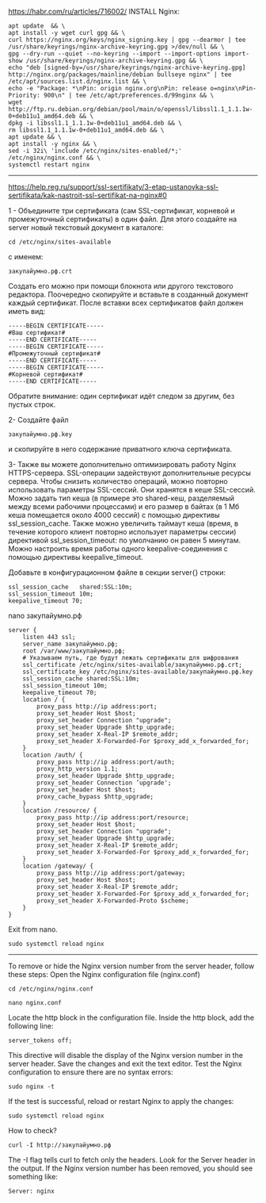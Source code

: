 https://habr.com/ru/articles/716002/
INSTALL Nginx:

    apt update  && \
    apt install -y wget curl gpg && \
    curl https://nginx.org/keys/nginx_signing.key | gpg --dearmor | tee /usr/share/keyrings/nginx-archive-keyring.gpg >/dev/null && \
    gpg --dry-run --quiet --no-keyring --import --import-options import-show /usr/share/keyrings/nginx-archive-keyring.gpg && \
    echo "deb [signed-by=/usr/share/keyrings/nginx-archive-keyring.gpg] http://nginx.org/packages/mainline/debian bullseye nginx" | tee /etc/apt/sources.list.d/nginx.list && \
    echo -e "Package: *\nPin: origin nginx.org\nPin: release o=nginx\nPin-Priority: 900\n" | tee /etc/apt/preferences.d/99nginx && \
    wget http://ftp.ru.debian.org/debian/pool/main/o/openssl/libssl1.1_1.1.1w-0+deb11u1_amd64.deb && \
    dpkg -i libssl1.1_1.1.1w-0+deb11u1_amd64.deb && \
    rm libssl1.1_1.1.1w-0+deb11u1_amd64.deb && \
    apt update && \
    apt install -y nginx && \
    sed -i 32i\ 'include /etc/nginx/sites-enabled/*;' /etc/nginx/nginx.conf && \
    systemctl restart nginx


********************************************

https://help.reg.ru/support/ssl-sertifikaty/3-etap-ustanovka-ssl-sertifikata/kak-nastroit-ssl-sertifikat-na-nginx#0

1 - Объедините три сертификата 
(сам SSL-сертификат, корневой и промежуточный сертификаты) в один файл. 
Для этого создайте на server новый текстовый документ в каталоге:

    cd /etc/nginx/sites-available
с именем:

    закупайумно.рф.crt
Создать его можно при помощи блокнота или другого текстового редактора. 
Поочередно скопируйте и вставьте в созданный документ каждый сертификат. 
После вставки всех сертификатов файл должен иметь вид:

    -----BEGIN CERTIFICATE-----
    #Ваш сертификат#
    -----END CERTIFICATE-----
    -----BEGIN CERTIFICATE-----
    #Промежуточный сертификат#
    -----END CERTIFICATE-----
    -----BEGIN CERTIFICATE-----
    #Корневой сертификат#
    -----END CERTIFICATE-----

Обратите внимание: один сертификат идёт следом за другим, без пустых строк.

2- Создайте файл 

    закупайумно.рф.key 
и скопируйте в него содержание приватного ключа сертификата.

3- Также вы можете дополнительно оптимизировать работу Nginx HTTPS-сервера. 
SSL-операции задействуют дополнительные ресурсы сервера. 
Чтобы снизить количество операций, можно повторно использовать параметры SSL-сессий. 
Они хранятся в кеше SSL-сессий. Можно задать тип кеша 
(в примере это shared-кеш, разделяемый между всеми рабочими процессами) 
и его размер в байтах (в 1 Мб кеша помещается около 4000 сессий) 
с помощью директивы ssl_session_cache. 
Также можно увеличить таймаут кеша 
(время, в течение которого клиент повторно использует параметры сессии) 
директивой ssl_session_timeout: по умолчанию он равен 5 минутам. 
Можно настроить время работы одного keepalive-соединения с
помощью директивы keepalive_timeout.

Добавьте в конфигурационном файле в секции server{} строки:

    ssl_session_cache   shared:SSL:10m;
    ssl_session_timeout 10m;
    keepalive_timeout 70;


nano закупайумно.рф

    server {
        listen 443 ssl;
        server_name закупайумно.рф;
        root /var/www/закупайумно.рф;
        # Указываем путь, где будут лежать сертификаты для шифрования
        ssl_certificate /etc/nginx/sites-available/закупайумно.рф.crt;
        ssl_certificate_key /etc/nginx/sites-available/закупайумно.рф.key
        ssl_session_cache shared:SSL:10m;
        ssl_session_timeout 10m;
        keepalive_timeout 70;
        location / {
            proxy_pass http://ip address:port;
            proxy_set_header Host $host;
            proxy_set_header Connection "upgrade";
            proxy_set_header Upgrade $http_upgrade;
            proxy_set_header X-Real-IP $remote_addr;
            proxy_set_header X-Forwarded-For $proxy_add_x_forwarded_for;
        }
        location /auth/ {
            proxy_pass http://ip address:port/auth;
            proxy_http_version 1.1;
            proxy_set_header Upgrade $http_upgrade;
            proxy_set_header Connection ’upgrade';
            proxy_set_header Host $host;
            proxy_cache_bypass $http_upgrade;
        }
        location /resource/ {
            proxy_pass http://ip address:port/resource;
            proxy_set_header Host $host;
            proxy_set_header Connection "upgrade";
            proxy_set_header Upgrade $http_upgrade;
            proxy_set_header X-Real-IP $remote_addr;
            proxy_set_header X-Forwarded-For $proxy_add_x_forwarded_for;
        }
        location /gateway/ {
            proxy_pass http://ip address:port/gateway;
            proxy_set_header Host $host;
            proxy_set_header X-Real-IP $remote_addr;
            proxy_set_header X-Forwarded-For $proxy_add_x_forwarded_for;
            proxy_set_header X-Forwarded-Proto $scheme;
        }
    }

Exit from nano.

    sudo systemctl reload nginx

**************************************************
To remove or hide the Nginx version number from the server header, 
follow these steps:
Open the Nginx configuration file (nginx.conf)

    cd /etc/nginx/nginx.conf

    nano nginx.conf

Locate the http block in the configuration file.
Inside the http block, add the following line:

    server_tokens off;

This directive will disable the display of the 
Nginx version number in the server header.
Save the changes and exit the text editor.
Test the Nginx configuration to ensure there are no syntax errors:

    sudo nginx -t

If the test is successful, reload or restart Nginx to apply the changes:

    sudo systemctl reload nginx


How to check?

    curl -I http://закупайумно.рф

The -I flag tells curl to fetch only the headers. 
Look for the Server header in the output. 
If the Nginx version number has been removed, 
you should see something like:

    Server: nginx

